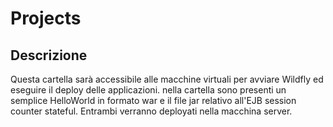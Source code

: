 # Projects 

## Descrizione

Questa cartella sarà accessibile alle macchine virtuali per avviare Wildfly ed eseguire il deploy delle applicazioni. nella cartella sono presenti un semplice HelloWorld in formato war e il file jar relativo all'EJB session counter stateful. Entrambi verranno deployati nella macchina server.
  
 
